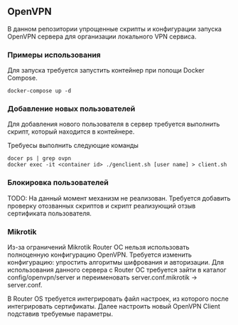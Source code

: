 ## OpenVPN

В данном репозитории упрощенные скрипты и конфигурации запуска OpenVPN сервера для организации локального VPN сервиса.

### Примеры использования

Для запуска требуется запустить контейнер при попощи Docker Compose.

```
docker-compose up -d
```

### Добавление новых пользователей

Для добавления нового пользователя в сервер требуется выполнить скрипт, который находится в контейнере.

Требуесы выполнить следующие команды

```
docer ps | grep ovpn
docker exec -it <container id> ./genclient.sh [user name] > client.sh
```

### Блокировка пользователей

TODO: На данный момент механизм не реализован. Требуется добавить проверку отозванных скриптов и скрипт реализующий отзыв сертификата пользователя.

### Mikrotik

Из-за ограничений Mikrotik Router ОС нельзя использовать полноценную конфигурацию OpenVPN. Требуется изменить конфигурацию: упростить алгоритмы шифрования и авторизации.
Для использования данного сервера с Router OC требуется зайти в каталог config/openvpn/server и переименовать server.conf.mikrotik -> server.conf.

В Router OS требуется интегрировать файл настроек, из которого после интегрировать сертификаты.
Далее настроить новый OpenVPN Client подставив требуемые параметры.
